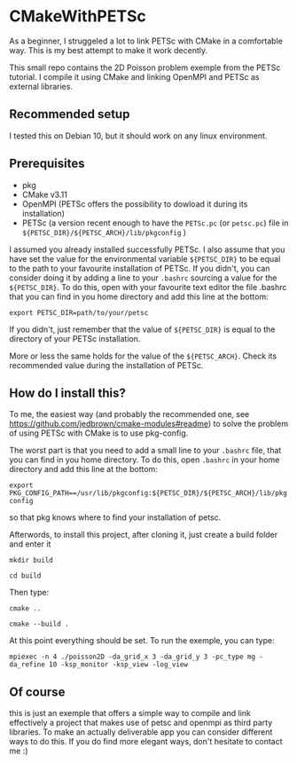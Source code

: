 # CMakeWithPETSc
As a beginner, I struggeled a lot to link PETSc with CMake in a comfortable way. This is my best attempt to make it work decently.

This small repo contains the 2D Poisson problem exemple from the PETSc tutorial. I compile it using CMake and linking OpenMPI and PETSc as external libraries.

## Recommended setup
I tested this on Debian 10, but it should work on any linux environment.

## Prerequisites
* pkg
* CMake v3.11
* OpenMPI (PETSc offers the possibility to dowload it during its installation)
* PETSc (a version recent enough to have the `PETSc.pc` (or `petsc.pc`) file in `${PETSC_DIR}/${PETSC_ARCH}/lib/pkgconfig` )

I assumed you already installed successfully PETSc. I also assume that you have set the value for the environmental variable `${PETSC_DIR}` to be equal to the path to your favourite installation of PETSc. If you didn't, you can consider doing it by adding a line to your `.bashrc` sourcing a value for the `${PETSC_DIR}`. To do this, open with your favourite text editor the file .bashrc that you can find in you home directory and add this line at the bottom:

`export PETSC_DIR=path/to/your/petsc`

If you didn't, just remember that the value of `${PETSC_DIR}` is equal to the directory of your PETSc installation.

More or less the same holds for the value of the `${PETSC_ARCH}`. Check its recommended value during the installation of PETSc.

## How do I install this?
To me, the easiest way (and probably the recommended one, see https://github.com/jedbrown/cmake-modules#readme) to solve the problem of using PETSc with CMake is to use pkg-config.

The worst part is that you need to add a small line to your `.bashrc` file, that you can find in you home directory. To do this, open `.bashrc` in your home directory and add this line at the bottom:

`export PKG_CONFIG_PATH==/usr/lib/pkgconfig:${PETSC_DIR}/${PETSC_ARCH}/lib/pkgconfig`

so that pkg knows where to find your installation of petsc.

Afterwords, to install this project, after cloning it, just create a build folder and enter it

`mkdir build`

`cd build`

Then type:

`cmake ..`

`cmake --build .`

At this point everything should be set. To run the exemple, you can type:

`mpiexec -n 4 ./poisson2D -da_grid_x 3 -da_grid_y 3 -pc_type mg -da_refine 10 -ksp_monitor -ksp_view -log_view`

## Of course
this is just an exemple that offers a simple way to compile and link effectively a project that makes use of petsc and openmpi as third party libraries. To make an actually deliverable app you can consider different ways to do this. If you do find more elegant ways, don't hesitate to contact me :)
